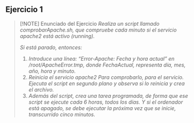 ## Ejercicio 1

> [!NOTE] Enunciado del Ejercicio
> *Realiza un script llamado comprobarApache.sh, que compruebe cada minuto si el servicio apache2 está activo (running).*
> 
> *Si está parado, entonces:*
> 1. *Introduce una línea: “Error-Apache: Fecha y hora actual” en /root/ApacheError.tmp, donde FechaActual, representa día, mes, año, hora y minuto.*
> 2. *Reinicia el servicio apache2 Para comprobarlo, para el servicio. Ejecuta el script en segundo plano y observa si lo reinicia y crea el archivo.*
> 3. *Además del script, crea una tarea programada, de forma que ese script se ejecute cada 6 horas, todos los días. Y si el ordenador está apagado, se debe ejecutar la próxima vez que se inicie, transcurrido cinco minutos.*
